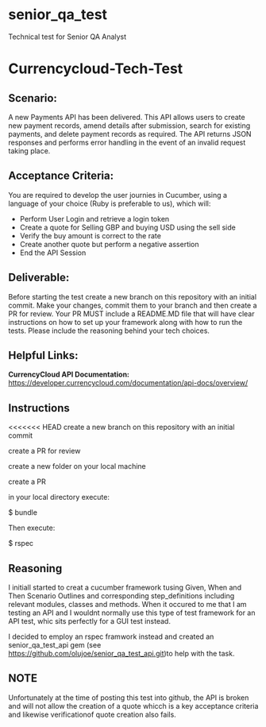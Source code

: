 # senior_qa_test
Technical test for Senior QA Analyst

# Currencycloud-Tech-Test

## Scenario:

A new Payments API has been delivered. This API allows users to create new payment records, amend details after submission, search for existing payments, and delete payment records as required. The API returns JSON responses and performs error handling in the event of an invalid request taking place.

## Acceptance Criteria:

You are required to develop the user journies in Cucumber, using a language of your choice (Ruby is preferable to us), which will:
- Perform User Login and retrieve a login token
- Create a quote for Selling GBP and buying USD using the sell side
- Verify the buy amount is correct to the rate 
- Create another quote but perform a negative assertion 
- End the API Session


## Deliverable:

Before starting the test create a new branch on this repository with an initial commit. Make your changes, commit them to your branch and then create a PR for review. Your PR MUST include a README.MD file that will have clear instructions on how to set up your framework along with how to run the tests. Please include the reasoning behind your tech choices. 

## Helpful Links:

**CurrencyCloud API Documentation:** https://developer.currencycloud.com/documentation/api-docs/overview/


## Instructions

<<<<<<< HEAD
create a new branch on this repository with an initial commit

create a PR for review

create a new folder on your local machine

create a PR

in your local directory execute:

   $ bundle

Then execute:

   $ rspec

## Reasoning
I initiall started to creat a cucumber framework tusing Given, When and Then Scenario Outlines and corresponding step_definitions including relevant modules, classes and methods. When it occured to me that I am testing an API and I wouldnt normally use this type of test framework for an API test, whic sits perfectly for a GUI test instead.

I decided to employ an rspec framwork instead and created an senior_qa_test_api gem (see https://github.com/olujoe/senior_qa_test_api.git)to help with the task.

## NOTE

Unfortunately at the time of posting this test into github, the API is broken and will not allow the creation of a quote whicch is a key acceptance criteria and likewise verificationof quote creation also fails.
